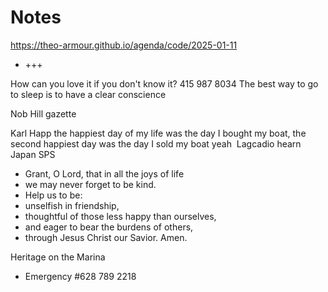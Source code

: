 # Notes

<a href="https://theo-armour.github.io/agenda/code/2025-01-11/#README.md">https://theo-armour.github.io/agenda/code/2025-01-11</a>

* +++

How can you love it if you don't know it?
415 987 8034
The best way to go to sleep is to have a clear conscience&nbsp;

Nob Hill gazette

Karl Happ the happiest day of my life was the day I bought my boat, the second happiest day was the day I sold my boat yeah&nbsp;
Lagcadio hearn Japan
SPS

* Grant, O Lord, that in all the joys of life
* we may never forget to be kind.
* Help us to be:
* unselfish in friendship,
* thoughtful of those less happy than ourselves,
* and eager to bear the burdens of others,
* through Jesus Christ our Savior. Amen.

Heritage on the Marina

* Emergency #628 789 2218